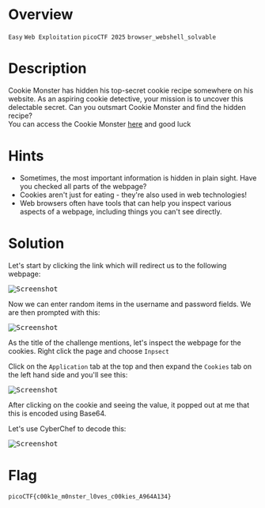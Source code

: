 # Overview
`Easy` `Web Exploitation` `picoCTF 2025` `browser_webshell_solvable`

# Description
Cookie Monster has hidden his top-secret cookie recipe somewhere on his website. As an aspiring cookie detective, your mission is to uncover this delectable secret. Can you outsmart Cookie Monster and find the hidden recipe?  
You can access the Cookie Monster [here](http://verbal-sleep.picoctf.net:60118/) and good luck

# Hints
- Sometimes, the most important information is hidden in plain sight. Have you checked all parts of the webpage?
- Cookies aren't just for eating - they're also used in web technologies!
- Web browsers often have tools that can help you inspect various aspects of a webpage, including things you can't see directly.

# Solution
Let's start by clicking the link which will redirect us to the following webpage:

<kbd>![Screenshot](https://github.com/user-attachments/assets/e0fc5818-b4a1-489d-a85a-a59bb372956d)</kbd>

Now we can enter random items in the username and password fields. We are then prompted with this:

<kbd>![Screenshot](https://github.com/user-attachments/assets/c020f1f8-85c2-469c-86ca-94f140b65227)</kbd>

As the title of the challenge mentions, let's inspect the webpage for the cookies. Right click the page and choose `Inpsect`

Click on the `Application` tab at the top and then expand the `Cookies` tab on the left hand side and you'll see this:

<kbd>![Screenshot](https://github.com/user-attachments/assets/75cddf9c-b9cc-42ce-ac5d-e481616fe906)</kbd>

After clicking on the cookie and seeing the value, it popped out at me that this is encoded using Base64.

Let's use CyberChef to decode this:

<kbd>![Screenshot](https://github.com/user-attachments/assets/65fc9945-5d73-4ef3-a94d-28759297f2a3)</kbd>

# Flag
`picoCTF{c00k1e_m0nster_l0ves_c00kies_A964A134}`
